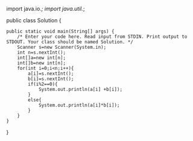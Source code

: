 import java.io.*;
import java.util.*;

public class Solution {

    public static void main(String[] args) {
        /* Enter your code here. Read input from STDIN. Print output to STDOUT. Your class should be named Solution. */
        Scanner s=new Scanner(System.in);
        int n=s.nextInt();
        int[]a=new int[n];
        int[]b=new int[n];
        for(int i=0;i<n;i++){
            a[i]=s.nextInt();
            b[i]=s.nextInt();
            if(i%2==0){
                System.out.println(a[i] +b[i]);
            }
            else{
                System.out.println(a[i]*b[i]);
            }
        }
    }
}
